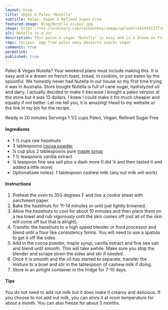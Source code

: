 ```yaml
---
layout: blog
title: Vegan & Paleo "Nutella"
subtitle: Paleo, Vegan & Refined Sugar Free
featured-image: Blog/Nutella_osipp2.jpg
image: https://res.cloudinary.com/rockmonkey/image/upload/v1614351377/Blog/Nutella_osipp2.jpg
alt: Nutella in a Jar
description: This paleo & vegan "Nutella" is easy and is a dream on french toast, bread, in cookies, or just eaten by the spoonful.
tags: recipes  egg-free paleo easy desserts snacks vegan
comments: true
permalink:
published: true
---
```

Paleo & Vegan Nutella? Your weekend plans must include making this. It is easy and is a dream on french toast, bread, in cookies, or just eaten by the spoonful.
We honestly never had Nutella in our house so my first time trying it was in Australia. Store bought Nutella is full of cane sugar,  hydrolyzed oil and dairy. I actually decided to make it because I bought a paleo version at the store but it was 13 dollars. I knew I could make it for much cheaper and equally if not better.
Let me tell you, it is amazing! Head to my website or the link in my bio for the recipe.


Ready in 20 minutes
Servings 1 1/2 cups
Paleo, Vegan, Refined Sugar Free


#### Ingredients
* 1 ½ cups raw hazelnuts
* 3 tablespoons [cocoa powder](https://www.amazon.com/gp/product/B01IPZUZW4/ref=as_li_qf_asin_il_tl?ie=UTF8&tag=h3withlaura-20&creative=9325&linkCode=as2&creativeASIN=B01IPZUZW4&linkId=501731133214f0287a87893ab24fd734)
* ¼ cup plus 2 tablespoons pure [maple syrup](https://www.amazon.com/gp/product/B002483SRI/ref=as_li_qf_asin_il_tl?ie=UTF8&tag=h3withlaura-20&creative=9325&linkCode=as2&creativeASIN=B002483SRI&linkId=2cfd546bfc4f4eb408f90a1b6dc46c05)
* 1 ½ teaspoons vanilla extract
* ¼ teaspoon fine sea salt plus a dash more (I did ¼ and then tasted it and added a little more)
* Optional(see notes): 1 tablespoon cashew milk (any nut milk will work)

#### Instructions
1. Preheat the oven to 350 degrees F and line a cookie sheet with parchment paper.
2. Bake the hazelnuts for 11-14 minutes or until just lightly browned.
3. Allow the hazelnuts to cool for about 10 minutes and then place them on a tea towel and rub vigorously until the skin comes off (not all of the skin will come off but that is alright).
4. Transfer the hazelnuts to a high speed blender or food processor and blend until a flour like consistency forms. You will need to use a spatula to get it off the sides.
5. Add in the cocoa powder, maple syrup, vanilla extract and fine sea salt and blend until smooth. This will take awhile. Make sure you stop the blender and scrape down the sides and stir if needed.
6. Once it is smooth and the oil has started to separate, transfer the mixture to a bowl and stir in the tablespoon of cashew milk if doing.
7. Store in an airtight container in the fridge for 7-10 days.


#### Tips
You do not need to add nut milk but it does make it creamy and delicious. If you choose to not add nut milk, you can store it at room temperature for about a month.
You can also freeze for about 3 months.
